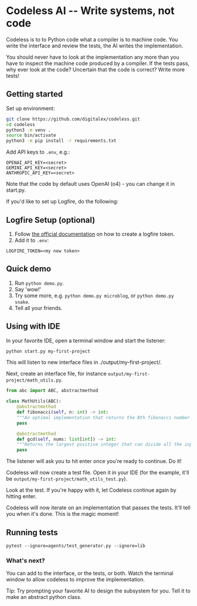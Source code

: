 # Codeless AI -- Write systems, not code
Codeless is to to Python code what a compiler is to machine code. You write the interface and review the tests, the AI writes the implementation.

You should never have to look at the implementation any more than you have to inspect the machine code produced by a compiler. If the tests pass, why ever look at the code? Uncertain that the code is correct? Write more tests!

## Getting started

Set up environment:

```bash
git clone https://github.com/digitalex/codeless.git
cd codeless
python3 -m venv .
source bin/activate
python3 -m pip install -r requirements.txt
```

Add API keys to `.env`, e.g.:

```
OPENAI_API_KEY=<secret>
GEMINI_API_KEY=<secret>
ANTHROPIC_API_KEY=<secret>
```

Note that the code by default uses OpenAI (o4) - you can change it in start.py.

If you'd like to set up Logfire, do the following:

## Logfire Setup (optional)

1. Follow [the official documentation](https://logfire.pydantic.dev/docs/how-to-guides/create-write-tokens/) on how to create a logfire token.
2. Add it to `.env`:

```
LOGFIRE_TOKEN=<my new token>
```


## Quick demo

1. Run `python demo.py`.
2. Say 'wow!'
3. Try some more, e.g. `python demo.py microblog`, or `python demo.py snake`.
4. Tell all your friends.


## Using with IDE

In your favorite IDE, open a terminal window and start the listener:

```bash
python start.py my-first-project
```

This will listen to new interface files in ./output/my-first-project/.

Next, create an interface file, for instance `output/my-first-project/math_utils.py`.

```python
from abc import ABC, abstractmethod

class MathUtils(ABC):
    @abstractmethod
    def fibonacci(self, n: int) -> int:
	"""An optimal implementation that returns the Nth fibonacci number."""
	pass

    @abstractmethod
    def gcd(self, nums: list[int]) -> int:
	"""Returns the largest positive integer that can divide all the input numbers without a remainder."""
	pass
```

The listener will ask you to hit enter once you're ready to continue. Do it!

Codeless will now create a test file. Open it in your IDE (for the example, it'll be `output/my-first-project/math_utils_test.py`).

Look at the test. If you're happy with it, let Codeless continue again by hitting enter.

Codeless will now iterate on an implementation that passes the tests. It'll tell you when it's done. This is the magic moment!

## Running tests

```
pytest --ignore=agents/test_generator.py --ignore=lib
```

### What's next?

You can add to the interface, or the tests, or both. Watch the terminal window to allow codeless to improve the implementation.

Tip: Try prompting your favorite AI to design the subsystem for you. Tell it to make an abstract python class.
